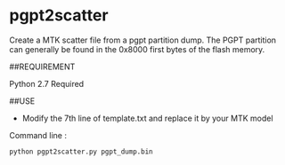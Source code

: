 # pgpt2scatter
 Create a MTK scatter file from a pgpt partition dump. The PGPT partition can generally be found in the 0x8000 first bytes of the flash memory.

##REQUIREMENT

Python 2.7 Required

##USE

- Modify the 7th line of template.txt and replace it by your MTK model

Command line : 

```
python pgpt2scatter.py pgpt_dump.bin
```